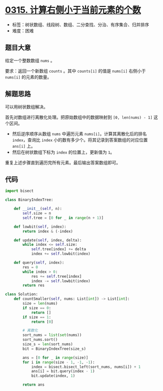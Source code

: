 # [0315. 计算右侧小于当前元素的个数](https://leetcode.cn/problems/count-of-smaller-numbers-after-self/)

- 标签：树状数组、线段树、数组、二分查找、分治、有序集合、归并排序
- 难度：困难

## 题目大意

给定一个整数数组 `nums` 。

要求：返回一个新数组 `counts` 。其中 `counts[i]` 的值是 `nums[i]` 右侧小于 `nums[i]` 的元素的数量。

## 解题思路

可以用树状数组解决。

首先对数组进行离散化处理。把原始数组中的数据映射到 `[0, len(nums) - 1]` 这个区间。

- 然后逆序顺序从数组 `nums` 中遍历元素 `nums[i]`。计算其离散化后的排名 `index`，查询比 `index` 小的数有多少个。将其记录到答案数组的对应位置 `ans[i]` 上。
- 然后在树状数组下标为 `index` 的位置上，更新值为 `1`。

重复上述步骤直到遍历完所有元素。最后输出答案数组即可。

## 代码

```Python
import bisect

class BinaryIndexTree:

    def __init__(self, n):
        self.size = n
        self.tree = [0 for _ in range(n + 1)]

    def lowbit(self, index):
        return index & (-index)

    def update(self, index, delta):
        while index <= self.size:
            self.tree[index] += delta
            index += self.lowbit(index)

    def query(self, index):
        res = 0
        while index > 0:
            res += self.tree[index]
            index -= self.lowbit(index)
        return res

class Solution:
    def countSmaller(self, nums: List[int]) -> List[int]:
        size = len(nums)
        if size == 0:
            return []
        if size == 1:
            return [0]

        # 离散化
        sort_nums = list(set(nums))
        sort_nums.sort()
        size_s = len(sort_nums)
        bit = BinaryIndexTree(size_s)

        ans = [0 for _ in range(size)]
        for i in range(size - 1, -1, -1):
            index = bisect.bisect_left(sort_nums, nums[i]) + 1
            ans[i] = bit.query(index - 1)
            bit.update(index, 1)

        return ans
```

